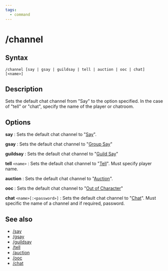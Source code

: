 ```yaml
---
tags:
  - command
---
```


# /channel

## Syntax

<!--cmd-syntax-start-->
```eqcommand
/channel [say | gsay | guildsay | tell | auction | ooc | chat] [<name>]
```
<!--cmd-syntax-end-->

## Description

<!--cmd-desc-start-->
Sets the default chat channel from "Say" to the option specified. In the case of "tell" or "chat", specify the name of the player or chatroom.
<!--cmd-desc-end-->

## Options

**say**
:   Sets the default chat channel to "[Say](cmd-say.md)".

**gsay**
:   Sets the default chat channel to "[Group Say](cmd-gsay.md)"

**guildsay**
:   Sets the default chat channel to "[Guild Say](cmd-guildsay.md)"

**tell** `<name>`
:   Sets the default chat channel to "[Tell](cmd-tell.md)". Must specify player name.

**auction**
:   Sets the default chat channel to "[Auction](cmd-auction.md)".

**ooc**
:   Sets the default chat channel to "[Out of Character](cmd-ooc.md)"

**chat** `<name>[:<password>]`
:   Sets the default chat channel to "[Chat](cmd-chat.md)". Must specific the name of a channel and if required, password.

## See also

- [/say](cmd-say.md)
- [/gsay](cmd-gsay.md)
- [/guildsay](cmd-guildsay.md)
- [/tell](cmd-tell.md)
- [/auction](cmd-auction.md)
- [/ooc](cmd-ooc.md)
- [/chat](cmd-chat.md)
